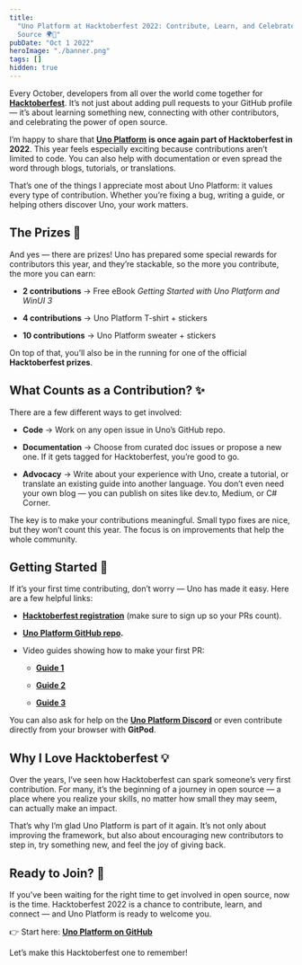 ```yaml
---
title:
  "Uno Platform at Hacktoberfest 2022: Contribute, Learn, and Celebrate Open
  Source 🌍💜"
pubDate: "Oct 1 2022"
heroImage: "./banner.png"
tags: []
hidden: true
---
```


Every October, developers from all over the world come together for
[**Hacktoberfest**](https://hacktoberfest.com/). It’s not just about adding pull
requests to your GitHub profile — it’s about learning something new, connecting
with other contributors, and celebrating the power of open source.

I’m happy to share that [**Uno Platform**](https://platform.uno/) **is once
again part of Hacktoberfest in 2022**. This year feels especially exciting
because contributions aren’t limited to code. You can also help with
documentation or even spread the word through blogs, tutorials, or translations.

That’s one of the things I appreciate most about Uno Platform: it values every
type of contribution. Whether you’re fixing a bug, writing a guide, or helping
others discover Uno, your work matters.

## **The Prizes 🎁**

And yes — there are prizes\! Uno has prepared some special rewards for
contributors this year, and they’re stackable, so the more you contribute, the
more you can earn:

- **2 contributions** → Free eBook _Getting Started with Uno Platform and WinUI
  3_

- **4 contributions** → Uno Platform T-shirt \+ stickers

- **10 contributions** → Uno Platform sweater \+ stickers

On top of that, you’ll also be in the running for one of the official
**Hacktoberfest prizes**.

## **What Counts as a Contribution? ✨**

There are a few different ways to get involved:

- **Code** → Work on any open issue in Uno’s GitHub repo.

- **Documentation** → Choose from curated doc issues or propose a new one. If it
  gets tagged for Hacktoberfest, you’re good to go.

- **Advocacy** → Write about your experience with Uno, create a tutorial, or
  translate an existing guide into another language. You don’t even need your
  own blog — you can publish on sites like dev.to, Medium, or C\# Corner.

The key is to make your contributions meaningful. Small typo fixes are nice, but
they won’t count this year. The focus is on improvements that help the whole
community.

## **Getting Started 🚀**

If it’s your first time contributing, don’t worry — Uno has made it easy. Here
are a few helpful links:

- [**Hacktoberfest registration**](https://hacktoberfest.com/) (make sure to
  sign up so your PRs count).

- [**Uno Platform GitHub repo**](https://github.com/unoplatform/uno)**.**

- Video guides showing how to make your first PR:
  - [**Guide 1**](https://youtu.be/fZi2sKLxrAY)

  - [**Guide 2**](https://youtu.be/vd1UdWtOD-8)

  - [**Guide 3**](https://youtu.be/6S8ZH4XHG6g)

You can also ask for help on the
[**Uno Platform Discord**](https://discord.gg/3xyRtHAmXb) or even contribute
directly from your browser with **GitPod**.

## **Why I Love Hacktoberfest 💡**

Over the years, I’ve seen how Hacktoberfest can spark someone’s very first
contribution. For many, it’s the beginning of a journey in open source — a place
where you realize your skills, no matter how small they may seem, can actually
make an impact.

That’s why I’m glad Uno Platform is part of it again. It’s not only about
improving the framework, but also about encouraging new contributors to step in,
try something new, and feel the joy of giving back.

## **Ready to Join? 🙌**

If you’ve been waiting for the right time to get involved in open source, now is
the time. Hacktoberfest 2022 is a chance to contribute, learn, and connect — and
Uno Platform is ready to welcome you.

👉 Start here: [**Uno Platform on GitHub**](https://github.com/unoplatform/uno)

Let’s make this Hacktoberfest one to remember\!
